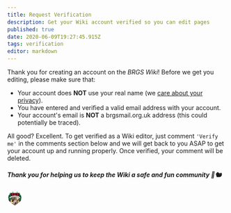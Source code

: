 ```yaml
---
title: Request Verification
description: Get your Wiki account verified so you can edit pages
published: true
date: 2020-06-09T19:27:45.915Z
tags: verification
editor: markdown
---
```


Thank you for creating an account on the *BRGS Wiki*!
Before we get you editing, please make sure that:
- Your account does **NOT** use your real name (we [care about your privacy](/privacy)).
- You have entered and verified a valid email address with your account.
- Your account's email is **NOT** a brgsmail.org.uk address (this could potentially be traced).

All good? Excellent. To get verified as a Wiki editor, just comment `'Verify me'` in the comments section below and we will get back to you ASAP to get your account up and running properly. Once verified, your comment will be deleted.
<br>
##### *Thank you for helping us to keep the Wiki a safe and fun community* 🙌🐿

![Wiki Logo](/logo.png)